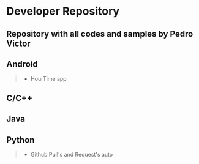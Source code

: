 Developer Repository
====================

Repository with all codes and samples by Pedro Victor
------------------------------------------------------------

Android
-------
> * HourTime app

C/C++
-----

Java
----

Python
------
> * Github Pull's and Request's auto
